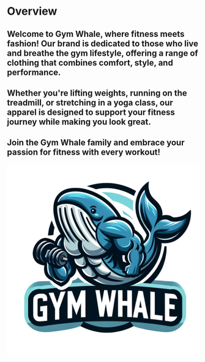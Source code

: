 # Overview

## Welcome to **Gym Whale**, where fitness meets fashion! Our brand is dedicated to those who live and breathe the gym lifestyle, offering a range of clothing that combines comfort, style, and performance. 
## Whether you're lifting weights, running on the treadmill, or stretching in a yoga class, our apparel is designed to support your fitness journey while making you look great. 
## Join the **Gym Whale** family and embrace your passion for fitness with every workout!

![Gym Whale Logl](pics/pic2.png)
